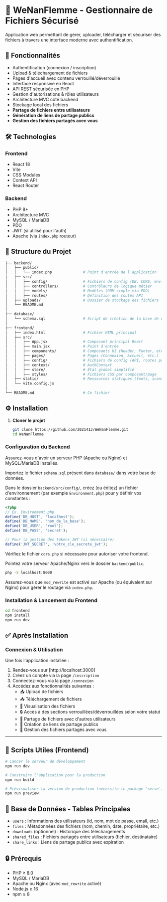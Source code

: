 # 🔐 WeNanFlemme - Gestionnaire de Fichiers Sécurisé

Application web permettant de gérer, uploader, télécharger et sécuriser des fichiers à travers une interface moderne avec authentification.

## 🚀 Fonctionnalités

- Authentification (connexion / inscription)
- Upload & téléchargement de fichiers
- Pages d'accueil avec contenu verrouillé/déverrouillé
- Interface responsive en React
- API REST sécurisée en PHP
- Gestion d'autorisations & rôles utilisateurs
- Architecture MVC côté backend
- Stockage local des fichiers
- **Partage de fichiers entre utilisateurs**
- **Génération de liens de partage publics**
- **Gestion des fichiers partagés avec vous**

## 🛠 Technologies

### Frontend
- React 18
- Vite
- CSS Modules
- Context API
- React Router

### Backend
- PHP 8+
- Architecture MVC
- MySQL / MariaDB
- PDO
- JWT (si utilisé pour l'auth)
- Apache (via `index.php` routeur)

## 📁 Structure du Projet

```bash
├── backend/
│   ├── public/
│   │   └── index.php              # Point d'entrée de l'application
│   ├── src/
│   │   ├── config/                # Fichiers de config (DB, CORS, env)
│   │   ├── controllers/           # Contrôleurs de logique métier
│   │   ├── models/                # Modèles (ORM simple via PDO)
│   │   ├── routes/                # Définition des routes API
│   ├── uploads/                   # Dossier de stockage des fichiers
│   └── README.md
│
├── database/
│   └── schema.sql                 # Script de création de la base de données
│
├── frontend/
│   ├── index.html                 # Fichier HTML principal
│   ├── src/
│   │   ├── App.jsx                # Composant principal React
│   │   ├── main.jsx               # Point d'entrée
│   │   ├── components/            # Composants UI (Header, Footer, etc.)
│   │   ├── pages/                 # Pages (Connexion, Accueil, etc.)
│   │   ├── config/                # Fichiers de config (API, routes privées)
│   │   ├── context/               # AuthContext
│   │   ├── store/                 # État global simplifié
│   │   ├── styles/                # Fichiers CSS par composant/page
│   ├── static/                    # Ressources statiques (fonts, icons)
│   └── vite.config.js
│
└── README.md                      # Ce fichier
```
## ⚙️ Installation

1. **Cloner le projet**

   ```bash
   git clone https://github.com/2021413/WeNanFlemme.git
   cd WeNanFlemme
   ```

### Configuration du Backend

Assurez-vous d'avoir un serveur PHP (Apache ou Nginx) et MySQL/MariaDB installés.

Importez le fichier `schema.sql` présent dans `database/` dans votre base de données.

Dans le dossier `backend/src/config/`, créez (ou éditez) un fichier d'environnement (par exemple `Environment.php`) pour y définir vos constantes :

```php
<?php
// Ex. Environment.php
define('DB_HOST', 'localhost');
define('DB_NAME', 'nom_de_la_base');
define('DB_USER', 'root');
define('DB_PASS', 'secret');

// Pour la gestion des tokens JWT (si nécessaire)
define('JWT_SECRET', 'votre_cle_secrete_jwt');
```

Vérifiez le fichier `cors.php` si nécessaire pour autoriser votre frontend.

Pointez votre serveur Apache/Nginx vers le dossier `backend/public`.

```bash
php -S localhost:8000
```

Assurez-vous que `mod_rewrite` est activé sur Apache (ou équivalent sur Nginx) pour gérer le routage via `index.php`.

### Installation & Lancement du Frontend

```bash
cd frontend
npm install
npm run dev
```

## ✅ Après Installation

### Connexion & Utilisation

Une fois l'application installée :

1. Rendez-vous sur [http://localhost:3000]
2. Créez un compte via la page `/inscription`
3. Connectez-vous via la page `/connexion`
4. Accédez aux fonctionnalités suivantes :
   - 📤 Upload de fichiers
   - 📥 Téléchargement de fichiers
   - 📁 Visualisation des fichiers
   - 🔒 Accès à des sections verrouillées/déverrouillées selon votre statut
   - 🔗 Partage de fichiers avec d'autres utilisateurs
   - 📨 Création de liens de partage publics
   - 👥 Gestion des fichiers partagés avec vous

---

## 🧪 Scripts Utiles (Frontend)

```bash
# Lancer le serveur de développement
npm run dev

# Construire l'application pour la production
npm run build

# Prévisualiser la version de production (nécessite le package 'serve')
npm run preview
```

## 🧱 Base de Données - Tables Principales

- `users` : Informations des utilisateurs (id, nom, mot de passe, email, etc.)
- `files` : Métadonnées des fichiers (nom, chemin, date, propriétaire, etc.)
- `downloads` (optionnel) : Historique des téléchargements
- `shared_files` : Fichiers partagés entre utilisateurs (fichier, destinataire)
- `share_links` : Liens de partage publics avec expiration

## 🔒 Prérequis

- PHP ≥ 8.0
- MySQL / MariaDB
- Apache ou Nginx (avec `mod_rewrite` activé)
- Node.js ≥ 16
- npm ≥ 8
```
